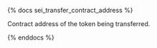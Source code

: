 {% docs sei_transfer_contract_address %}

Contract address of the token being transferred.

{% enddocs %}